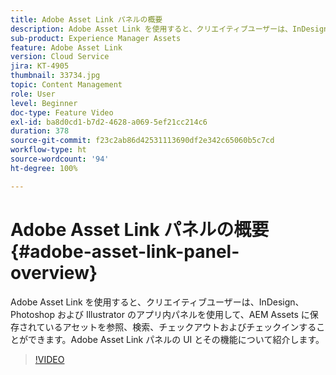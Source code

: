 ```yaml
---
title: Adobe Asset Link パネルの概要
description: Adobe Asset Link を使用すると、クリエイティブユーザーは、InDesign、Photoshop および Illustrator のアプリ内パネルを使用して、AEM Assets に保存されているアセットを参照、検索、チェックアウトおよびチェックインすることができます。Adobe Asset Link パネルの UI とその機能について紹介します。
sub-product: Experience Manager Assets
feature: Adobe Asset Link
version: Cloud Service
jira: KT-4905
thumbnail: 33734.jpg
topic: Content Management
role: User
level: Beginner
doc-type: Feature Video
exl-id: ba8d0cd1-b7d2-4628-a069-5ef21cc214c6
duration: 378
source-git-commit: f23c2ab86d42531113690df2e342c65060b5c7cd
workflow-type: ht
source-wordcount: '94'
ht-degree: 100%

---
```


# Adobe Asset Link パネルの概要 {#adobe-asset-link-panel-overview}

Adobe Asset Link を使用すると、クリエイティブユーザーは、InDesign、Photoshop および Illustrator のアプリ内パネルを使用して、AEM Assets に保存されているアセットを参照、検索、チェックアウトおよびチェックインすることができます。Adobe Asset Link パネルの UI とその機能について紹介します。

>[!VIDEO](https://video.tv.adobe.com/v/33734?quality=12&learn=on)
